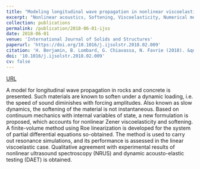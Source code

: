 ```yaml
---
title: "Modeling longitudinal wave propagation in nonlinear viscoelastic solids with softening"
excerpt: "Nonlinear acoustics, Softening, Viscoelasticity, Numerical methods"
collection: publications
permalink: /publication/2018-06-01-ijss
date: 2018-06-01
venue: 'International Journal of Solids and Structures'
paperurl: 'https://doi.org/10.1016/j.ijsolstr.2018.02.009'
citation: 'H. Berjamin, B. Lombard, G. Chiavassa, N. Favrie (2018). &quot;Modeling longitudinal wave propagation in nonlinear viscoelastic solids with softening&quot;, <i>International Journal of Solids and Structures</i> 141-142, 35-44.'
doi: '10.1016/j.ijsolstr.2018.02.009'
cv: false
---
```


[URL](https://www.sciencedirect.com/science/article/pii/S0020768318300568)

A model for longitudinal wave propagation in rocks and concrete is presented. Such materials are known to soften under a dynamic loading, i.e. the speed of sound diminishes with forcing amplitudes. Also known as slow dynamics, the softening of the material is not instantaneous. Based on continuum mechanics with internal variables of state, a new formulation is proposed, which accounts for nonlinear Zener viscoelasticity and softening. A finite-volume method using Roe linearization is developed for the system of partial differential equations so-obtained. The method is used to carry out resonance simulations, and its performance is assessed in the linear viscoelastic case. Qualitative agreement with experimental results of nonlinear ultrasound spectroscopy (NRUS) and dynamic acousto-elastic testing (DAET) is obtained.